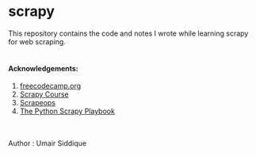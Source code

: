 # scrapy
This repository contains the code and notes I wrote while learning scrapy for web scraping.
<br>
<br>
#### Acknowledgements:
1. [freecodecamp.org](https://www.youtube.com/@freecodecamp)
2. [Scrapy Course](https://www.youtube.com/watch?v=mBoX_JCKZTE&list=PLDu63tdZPqVn-r8iKsI7aNP6-1zeP0tuH&index=2)
3. [Scrapeops](https://scrapeops.io/)
4. [The Python Scrapy Playbook](https://scrapeops.io/python-scrapy-playbook/)
<br>
<br>
Author : Umair Siddique
